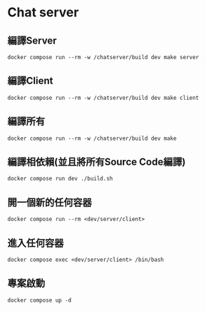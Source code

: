 # Chat server
## 編譯Server 
```shell
docker compose run --rm -w /chatserver/build dev make server
```
## 編譯Client
```shell
docker compose run --rm -w /chatserver/build dev make client
```
## 編譯所有
```shell
docker compose run --rm -w /chatserver/build dev make
```
## 編譯相依賴(並且將所有Source Code編譯)
```shell
docker compose run dev ./build.sh
```
## 開一個新的任何容器
```shell
docker compose run --rm <dev/server/client>
```
## 進入任何容器
```shell
docker compose exec <dev/server/client> /bin/bash
```
## 專案啟動
```shell
docker compose up -d
```